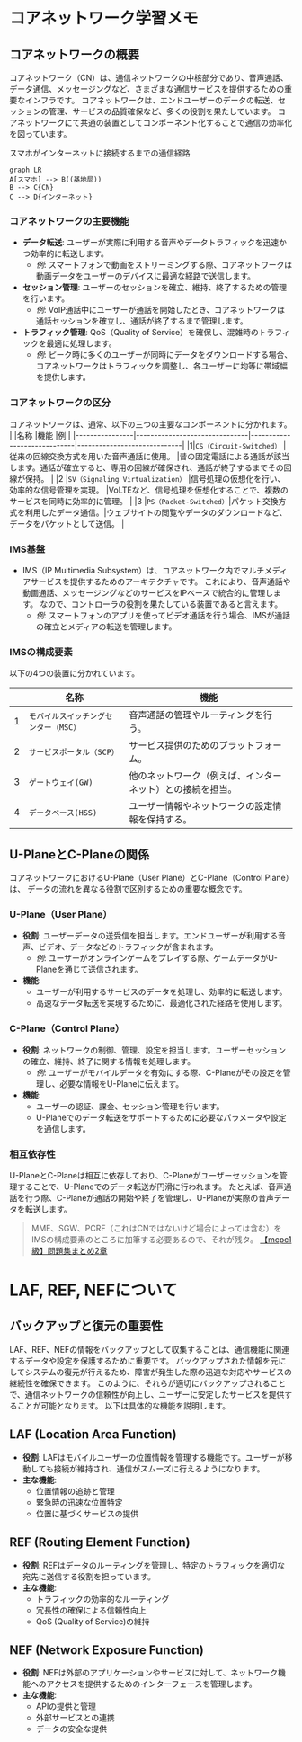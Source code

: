 # コアネットワーク学習メモ

## コアネットワークの概要
コアネットワーク（CN）は、通信ネットワークの中核部分であり、音声通話、データ通信、メッセージングなど、さまざまな通信サービスを提供するための重要なインフラです。
コアネットワークは、エンドユーザーのデータの転送、セッションの管理、サービスの品質確保など、多くの役割を果たしています。
コアネットワークにて共通の装置としてコンポーネント化することで通信の効率化を図っています。

スマホがインターネットに接続するまでの通信経路

```mermaid
graph LR
A[スマホ] --> B((基地局))
B --> C{CN}
C --> D{インターネット}
```

### コアネットワークの主要機能
- **データ転送**: ユーザーが実際に利用する音声やデータトラフィックを迅速かつ効率的に転送します。
  - *例*: スマートフォンで動画をストリーミングする際、コアネットワークは動画データをユーザーのデバイスに最適な経路で送信します。
- **セッション管理**: ユーザーのセッションを確立、維持、終了するための管理を行います。
  - *例*: VoIP通話中にユーザーが通話を開始したとき、コアネットワークは通話セッションを確立し、通話が終了するまで管理します。
- **トラフィック管理**: QoS（Quality of Service）を確保し、混雑時のトラフィックを最適に処理します。
  - *例*: ピーク時に多くのユーザーが同時にデータをダウンロードする場合、コアネットワークはトラフィックを調整し、各ユーザーに均等に帯域幅を提供します。

### コアネットワークの区分
コアネットワークは、通常、以下の三つの主要なコンポーネントに分かれます。
|                |名称                          |機能                         |例                         |
|----------------|-------------------------------|-----------------------------|-----------------------------|
|1|`CS（Circuit-Switched）`            |従来の回線交換方式を用いた音声通話に使用。            |昔の固定電話による通話が該当します。通話が確立すると、専用の回線が確保され、通話が終了するまでその回線が保持。            |
|2          |`SV（Signaling Virtualization）`            |信号処理の仮想化を行い、効率的な信号管理を実現。            |VoLTEなど、信号処理を仮想化することで、複数のサービスを同時に効率的に管理。            |
|3          |`PS（Packet-Switched）`|パケット交換方式を利用したデータ通信。|ウェブサイトの閲覧やデータのダウンロードなど、データをパケットとして送信。            |

### IMS基盤
- IMS（IP Multimedia Subsystem）は、コアネットワーク内でマルチメディアサービスを提供するためのアーキテクチャです。
  これにより、音声通話や動画通話、メッセージングなどのサービスをIPベースで統合的に管理します。
  なので、コントローラの役割を果たしている装置であると言えます。
  - *例*: スマートフォンのアプリを使ってビデオ通話を行う場合、IMSが通話の確立とメディアの転送を管理します。

### IMSの構成要素
以下の4つの装置に分かれています。

|                |名称                          |機能                         |
|----------------|-------------------------------|-----------------------------|
|1|`モバイルスイッチングセンター（MSC）`            |音声通話の管理やルーティングを行う。            |
|2          |`サービスポータル（SCP）`            |サービス提供のためのプラットフォーム。            |
|3          |`ゲートウェイ(GW)`|他のネットワーク（例えば、インターネット）との接続を担当。|
|4          |`データベース(HSS)`|ユーザー情報やネットワークの設定情報を保持する。|

## U-PlaneとC-Planeの関係
コアネットワークにおけるU-Plane（User Plane）とC-Plane（Control Plane）は、
データの流れを異なる役割で区別するための重要な概念です。

### U-Plane（User Plane）
- **役割**: ユーザーデータの送受信を担当します。エンドユーザーが利用する音声、ビデオ、データなどのトラフィックが含まれます。
  - *例*: ユーザーがオンラインゲームをプレイする際、ゲームデータがU-Planeを通じて送信されます。
- **機能**:
  - ユーザーが利用するサービスのデータを処理し、効率的に転送します。
  - 高速なデータ転送を実現するために、最適化された経路を使用します。

### C-Plane（Control Plane）
- **役割**: ネットワークの制御、管理、設定を担当します。ユーザーセッションの確立、維持、終了に関する情報を処理します。
  - *例*: ユーザーがモバイルデータを有効にする際、C-Planeがその設定を管理し、必要な情報をU-Planeに伝えます。
- **機能**:
  - ユーザーの認証、課金、セッション管理を行います。
  - U-Planeでのデータ転送をサポートするために必要なパラメータや設定を通信します。

### 相互依存性
U-PlaneとC-Planeは相互に依存しており、C-Planeがユーザーセッションを管理することで、U-Planeでのデータ転送が円滑に行われます。
たとえば、音声通話を行う際、C-Planeが通話の開始や終了を管理し、U-Planeが実際の音声データを転送します。

>MME、SGW、PCRF（これはCNではないけど場合によっては含む）をIMSの構成要素のところに加筆する必要あるので、それが残タ。
>[【mcpc1級】問題集まとめ2章](https://musen.main.jp/%e3%80%90mcpc1%e7%b4%9a%e3%80%91%e5%95%8f%e9%a1%8c%e9%9b%86%e3%81%be%e3%81%a8%e3%82%81%ef%bc%92%e7%ab%a0/)


# LAF, REF, NEFについて

## バックアップと復元の重要性
LAF、REF、NEFの情報をバックアップとして収集することは、通信機能に関連するデータや設定を保護するために重要です。
バックアップされた情報を元にしてシステムの復元が行えるため、障害が発生した際の迅速な対応やサービスの継続性を確保できます。
このように、それらが適切にバックアップされることで、通信ネットワークの信頼性が向上し、ユーザーに安定したサービスを提供することが可能となります。
以下は具体的な機能を説明します。

## LAF (Location Area Function)
- **役割**: LAFはモバイルユーザーの位置情報を管理する機能です。ユーザーが移動しても接続が維持され、通信がスムーズに行えるようになります。
- **主な機能**:
  - 位置情報の追跡と管理
  - 緊急時の迅速な位置特定
  - 位置に基づくサービスの提供

## REF (Routing Element Function)
- **役割**: REFはデータのルーティングを管理し、特定のトラフィックを適切な宛先に送信する役割を担っています。
- **主な機能**:
  - トラフィックの効率的なルーティング
  - 冗長性の確保による信頼性向上
  - QoS (Quality of Service)の維持

## NEF (Network Exposure Function)
- **役割**: NEFは外部のアプリケーションやサービスに対して、ネットワーク機能へのアクセスを提供するためのインターフェースを管理します。
- **主な機能**:
  - APIの提供と管理
  - 外部サービスとの連携
  - データの安全な提供
